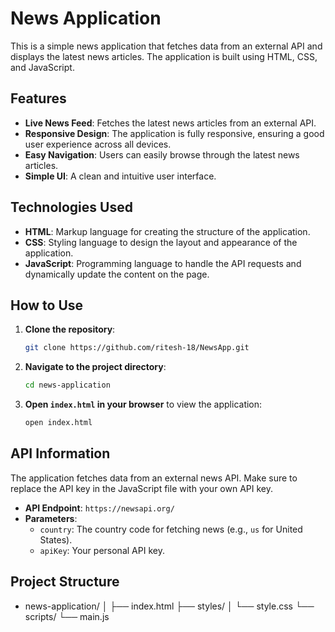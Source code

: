 # News Application

This is a simple news application that fetches data from an external API and displays the latest news articles. The application is built using HTML, CSS, and JavaScript.

## Features

- **Live News Feed**: Fetches the latest news articles from an external API.
- **Responsive Design**: The application is fully responsive, ensuring a good user experience across all devices.
- **Easy Navigation**: Users can easily browse through the latest news articles.
- **Simple UI**: A clean and intuitive user interface.

## Technologies Used

- **HTML**: Markup language for creating the structure of the application.
- **CSS**: Styling language to design the layout and appearance of the application.
- **JavaScript**: Programming language to handle the API requests and dynamically update the content on the page.

## How to Use

1. **Clone the repository**:
    ```bash
    git clone https://github.com/ritesh-18/NewsApp.git
    ```

2. **Navigate to the project directory**:
    ```bash
    cd news-application
    ```

3. **Open `index.html` in your browser** to view the application:
    ```bash
    open index.html
    ```

## API Information

The application fetches data from an external news API. Make sure to replace the API key in the JavaScript file with your own API key.

- **API Endpoint**: `https://newsapi.org/`
- **Parameters**:
  - `country`: The country code for fetching news (e.g., `us` for United States).
  - `apiKey`: Your personal API key.

## Project Structure

- news-application/ │ ├── index.html ├── styles/ │ └── style.css └── scripts/ └── main.js
